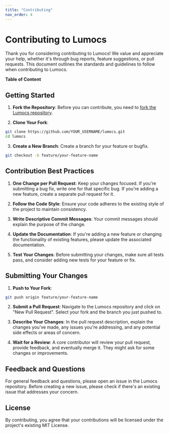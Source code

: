 ```yaml
---
title: "Contributing"
nav_order: 4
---
```


# Contributing to Lumocs

Thank you for considering contributing to Lumocs! We value and appreciate your
help, whether it's through bug reports, feature suggestions, or pull requests.
This document outlines the standards and guidelines to follow when contributing
to Lumocs.

**Table of Content**

<!-- TOC -->

## Getting Started

1. **Fork the Repository**: Before you can contribute, you need to
   [fork the Lumocs repository](https://github.com/hexagon/lumocs/fork).

2. **Clone Your Fork**:

```bash
git clone https://github.com/YOUR_USERNAME/lumocs.git
cd lumocs
```

3. **Create a New Branch**: Create a branch for your feature or bugfix.

```bash
git checkout -b feature/your-feature-name
```

## Contribution Best Practices

1. **One Change per Pull Request**: Keep your changes focused. If you're
   submitting a bug fix, write one for that specific bug. If you're adding a new
   feature, create a separate pull request for it.

2. **Follow the Code Style**: Ensure your code adheres to the existing style of
   the project to maintain consistency.

3. **Write Descriptive Commit Messages**: Your commit messages should explain
   the purpose of the change.

4. **Update the Documentation**: If you're adding a new feature or changing the
   functionality of existing features, please update the associated
   documentation.

5. **Test Your Changes**: Before submitting your changes, make sure all tests
   pass, and consider adding new tests for your feature or fix.

## Submitting Your Changes

1. **Push to Your Fork**:

```bash
git push origin feature/your-feature-name
```

2. **Submit a Pull Request**: Navigate to the Lumocs repository and click on
   "New Pull Request". Select your fork and the branch you just pushed to.

3. **Describe Your Changes**: In the pull request description, explain the
   changes you've made, any issues you're addressing, and any potential side
   effects or areas of concern.

4. **Wait for a Review**: A core contributor will review your pull request,
   provide feedback, and eventually merge it. They might ask for some changes or
   improvements.

## Feedback and Questions

For general feedback and questions, please open an issue in the Lumocs
repository. Before creating a new issue, please check if there's an existing
issue that addresses your concern.

## License

By contributing, you agree that your contributions will be licensed under the
project's existing MIT License.
